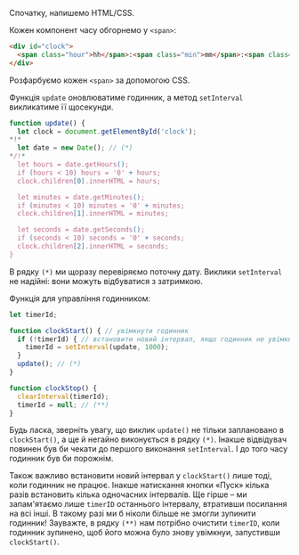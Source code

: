 Спочатку, напишемо HTML/CSS.

Кожен компонент часу обгорнемо у `<span>`:

```html
<div id="clock">
  <span class="hour">hh</span>:<span class="min">mm</span>:<span class="sec">ss</span>
</div>
```

Розфарбуємо кожен `<span>` за допомогою CSS.

Функція `update` оновлюватиме годинник, а метод `setInterval` викликатиме її щосекунди. 

```js
function update() {
  let clock = document.getElementById('clock');
*!*
  let date = new Date(); // (*)
*/!*
  let hours = date.getHours();
  if (hours < 10) hours = '0' + hours;
  clock.children[0].innerHTML = hours;

  let minutes = date.getMinutes();
  if (minutes < 10) minutes = '0' + minutes;
  clock.children[1].innerHTML = minutes;

  let seconds = date.getSeconds();
  if (seconds < 10) seconds = '0' + seconds;
  clock.children[2].innerHTML = seconds;
}
```

В рядку `(*)` ми щоразу перевіряємо поточну дату. Виклики `setInterval` не надійні: вони можуть відбуватися з затримкою.

Функція для управління годинником:

```js
let timerId;

function clockStart() { // увімкнути годинник  
  if (!timerId) { // встановити новий інтервал, якщо годинник не увімкнений
    timerId = setInterval(update, 1000);
  }
  update(); // (*)
}

function clockStop() {
  clearInterval(timerId);
  timerId = null; // (**)
}
```

Будь ласка, зверніть увагу, що виклик `update()` не тільки заплановано в `clockStart()`, а ще й негайно виконується в рядку `(*)`. Інакше відвідувач повинен був би чекати до першого виконання `setInterval`. І до того часу годинник був би порожнім.

Також важливо встановити новий інтервал у `clockStart()` лише тоді, коли годинник не працює. Інакше натискання кнопки «Пуск» кілька разів встановить кілька одночасних інтервалів. Ще гірше – ми запам'ятаємо лише `timerID` останнього інтервалу, втративши посилання на всі інші. В такому разі ми б ніколи більше не змогли зупинити годинник! Зауважте,  в рядку `(**)` нам потрібно очистити `timerID`, коли годинник зупинено, щоб його можна було знову увімкнуи, запустивши `clockStart()`.
